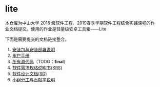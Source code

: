 # lite

本仓库为中山大学 2016 级软件工程，2019春季学期软件工程综合实践课程的作业文档提交。使用的作业是轻量级安卓工具箱——Lite

下面是需要提交的文档链接整合。

1. [安装包与安装部署说明](https://github.com/yanmingsysu/lite/blob/master/%E5%AE%89%E8%A3%85%E9%83%A8%E7%BD%B2%E8%AF%B4%E6%98%8E.md)
2. [用户手册](https://github.com/yanmingsysu/lite/blob/master/%E7%94%A8%E6%88%B7%E6%89%8B%E5%86%8C.md)
3. [所有源代码](https://github.com/yanmingsysu/lite/tree/master/Lite)（TODO：**final**）
4. [软件需求规格说明书(SRS)](https://github.com/yanmingsysu/lite/blob/master/%E8%BD%AF%E4%BB%B6%E9%9C%80%E6%B1%82%E8%A7%84%E6%A0%BC%E8%AF%B4%E6%98%8E%E4%B9%A6.md)
5. [软件设计文档(SD)](https://github.com/yanmingsysu/lite/blob/master/%E8%BD%AF%E4%BB%B6%E8%AE%BE%E8%AE%A1%E6%96%87%E6%A1%A3%20(SDS).md)
6. [小组分工与贡献率说明](https://github.com/yanmingsysu/lite/blob/master/%E5%B0%8F%E7%BB%84%E5%88%86%E5%B7%A5%E4%B8%8E%E8%B4%A1%E7%8C%AE%E7%8E%87.md)
